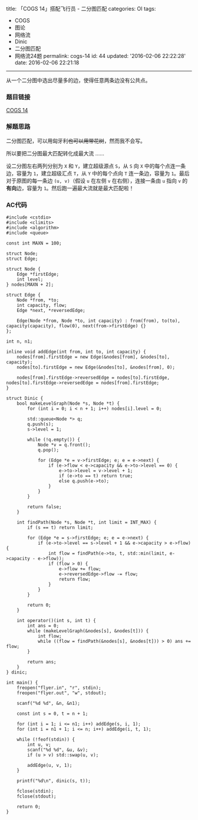title: 「COGS 14」搭配飞行员 - 二分图匹配
categories: OI
tags: 
  - COGS
  - 图论
  - 网络流
  - Dinic
  - 二分图匹配
  - 网络流24题
permalink: cogs-14
id: 44
updated: '2016-02-06 22:22:28'
date: 2016-02-06 22:21:18
---

从一个二分图中选出尽量多的边，使得任意两条边没有公共点。

<!-- more -->

### 题目链接
[COGS 14](http://cogs.top/cogs/problem/problem.php?pid=14)

### 解题思路
二分图匹配，可以用匈牙利~~也可以用带花树~~，然而我不会写。

所以要把二分图最大匹配转化成最大流 …… 

设二分图左右两列分别为 `X` 和 `Y`，建立超级源点 `S`，从 `S` 向 `X` 中的每个点连一条边，容量为 `1`，建立超级汇点 `T`，从 `Y` 中的每个点向 `T` 连一条边，容量为 `1`。最后对于原图的每一条边 `(u, v)`（假设 `u` 在左侧 `v` 在右侧），连接一条由 `u` 指向 `v` 的**有向**边，容量为 `1`。然后跑一遍最大流就是最大匹配啦！

### AC代码
<!-- c++ -->
```
#include <cstdio>
#include <climits>
#include <algorithm>
#include <queue>

const int MAXN = 100;

struct Node;
struct Edge;

struct Node {
	Edge *firstEdge;
	int level;
} nodes[MAXN + 2];

struct Edge {
	Node *from, *to;
	int capacity, flow;
	Edge *next, *reversedEdge;

	Edge(Node *from, Node *to, int capacity) : from(from), to(to), capacity(capacity), flow(0), next(from->firstEdge) {}
};

int n, n1;

inline void addEdge(int from, int to, int capacity) {
	nodes[from].firstEdge = new Edge(&nodes[from], &nodes[to], capacity);
	nodes[to].firstEdge = new Edge(&nodes[to], &nodes[from], 0);

	nodes[from].firstEdge->reversedEdge = nodes[to].firstEdge, nodes[to].firstEdge->reversedEdge = nodes[from].firstEdge;
}

struct Dinic {
	bool makeLevelGraph(Node *s, Node *t) {
		for (int i = 0; i < n + 1; i++) nodes[i].level = 0;

		std::queue<Node *> q;
		q.push(s);
		s->level = 1;

		while (!q.empty()) {
			Node *v = q.front();
			q.pop();

			for (Edge *e = v->firstEdge; e; e = e->next) {
				if (e->flow < e->capacity && e->to->level == 0) {
					e->to->level = v->level + 1;
					if (e->to == t) return true;
					else q.push(e->to);
				}
			}
		}

		return false;
	}

	int findPath(Node *s, Node *t, int limit = INT_MAX) {
		if (s == t) return limit;

		for (Edge *e = s->firstEdge; e; e = e->next) {
			if (e->to->level == s->level + 1 && e->capacity > e->flow) {
				int flow = findPath(e->to, t, std::min(limit, e->capacity - e->flow));
				if (flow > 0) {
					e->flow += flow;
					e->reversedEdge->flow -= flow;
					return flow;
				}
			}
		}

		return 0;
	}

	int operator()(int s, int t) {
		int ans = 0;
		while (makeLevelGraph(&nodes[s], &nodes[t])) {
			int flow;
			while ((flow = findPath(&nodes[s], &nodes[t])) > 0) ans += flow;
		}

		return ans;
	}
} dinic;

int main() {
	freopen("flyer.in", "r", stdin);
	freopen("flyer.out", "w", stdout);

	scanf("%d %d", &n, &n1);

	const int s = 0, t = n + 1;

	for (int i = 1; i <= n1; i++) addEdge(s, i, 1);
	for (int i = n1 + 1; i <= n; i++) addEdge(i, t, 1);

	while (!feof(stdin)) {
		int u, v;
		scanf("%d %d", &u, &v);
		if (u > v) std::swap(u, v);

		addEdge(u, v, 1);
	}

	printf("%d\n", dinic(s, t));

	fclose(stdin);
	fclose(stdout);

	return 0;
}
```
